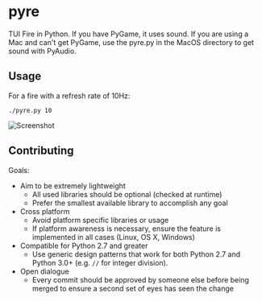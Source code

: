 # pyre
TUI Fire in Python.  If you have PyGame, it uses sound.
If you are using a Mac and can't get PyGame, use the pyre.py in the MacOS directory to get sound with PyAudio.

## Usage

For a fire with a refresh rate of 10Hz:

    ./pyre.py 10


![Screenshot](http://i.imgur.com/aFindkY.png)

## Contributing

Goals:

 - Aim to be extremely lightweight
     - All used libraries should be optional (checked at runtime)
     - Prefer the smallest available library to accomplish any goal
 - Cross platform
     - Avoid platform specific libraries or usage
     - If platform awareness is necessary, ensure the feature is implemented in all cases (Linux, OS X, Windows)
 - Compatible for Python 2.7 and greater
     - Use generic design patterns that work for both Python 2.7 and Python 3.0+ (e.g. `//` for integer division).
 - Open dialogue
     - Every commit should be approved by someone else before being merged to ensure a second set of eyes has seen the change
